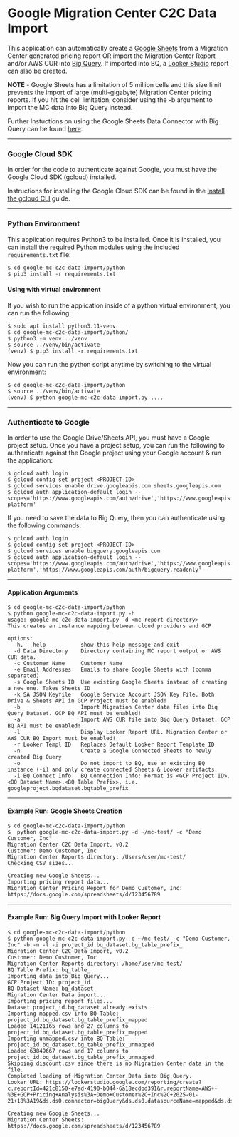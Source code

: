 # Google Migration Center C2C Data Import

This application can automatically create a [Google Sheets](https://sheets.google.com/) from a Migration Center generated pricing report OR import the Migration Center Report and/or AWS CUR into [Big Query](https://cloud.google.com/bigquery). If imported into BQ, a [Looker Studio](https://lookerstudio.google.com/) report can also be created.

**NOTE** - Google Sheets has a limitation of 5 million cells and this size limit prevents the import of large (multi-gigabyte) Migration Center pricing reports. If you hit the cell limitation, consider using the -b argument to import the MC data into Big Query instead. 

Further Instuctions on using the Google Sheets Data Connector with Big Query can be found [here](https://support.google.com/docs/answer/9702507).


---
### Google Cloud SDK

In order for the code to authenticate against Google, you must have the Google Cloud SDK (gcloud) installed.

Instructions for installing the Google Cloud SDK can be found in the [Install the gcloud CLI](https://cloud.google.com/sdk/docs/install) guide.

---
### Python Environment

This application requires Python3 to be installed. Once it is installed, you can install the required Python modules using the included `requirements.txt` file:

```shell
$ cd google-mc-c2c-data-import/python
$ pip3 install -r requirements.txt
```
#### Using with virtual environment 

If you wish to run the application inside of a python virtual environment, you can run the following:

```shell
$ sudo apt install python3.11-venv
$ cd google-mc-c2c-data-import/python/
$ python3 -m venv ../venv
$ source ../venv/bin/activate
(venv) $ pip3 install -r requirements.txt
```

Now you can run the python script anytime by switching to the virtual environment:

```shell
$ cd google-mc-c2c-data-import/python
$ source ../venv/bin/activate
(venv) $ python google-mc-c2c-data-import.py ....
```

---
### Authenticate to Google

In order to use the Google Drive/Sheets API, you must have a Google project setup.
Once you have a project setup, you can run the following to authenticate against the Google project using your Google account & run the application:

```shell
$ gcloud auth login
$ gcloud config set project <PROJECT-ID>
$ gcloud services enable drive.googleapis.com sheets.googleapis.com
$ gcloud auth application-default login --scopes='https://www.googleapis.com/auth/drive','https://www.googleapis.com/auth/cloud-platform'
```

If you need to save the data to Big Query, then you can authenticate using the following commands:


```shell
$ gcloud auth login
$ gcloud config set project <PROJECT-ID>
$ gcloud services enable bigquery.googleapis.com
$ gcloud auth application-default login --scopes='https://www.googleapis.com/auth/drive','https://www.googleapis.com/auth/cloud-platform','https://www.googleapis.com/auth/bigquery.readonly'
```

---
#### Application Arguments
```shell 
$ cd google-mc-c2c-data-import/python
$ python google-mc-c2c-data-import.py -h
usage: google-mc-c2c-data-import.py -d <mc report directory>
This creates an instance mapping between cloud providers and GCP

options:
  -h, --help           show this help message and exit
  -d Data Directory    Directory containing MC report output or AWS CUR data.
  -c Customer Name     Customer Name
  -e Email Addresses   Emails to share Google Sheets with (comma separated)
  -s Google Sheets ID  Use existing Google Sheets instead of creating a new one. Takes Sheets ID
  -k SA JSON Keyfile   Google Service Account JSON Key File. Both Drive & Sheets API in GCP Project must be enabled!
  -b                   Import Migration Center data files into Biq Query Dataset. GCP BQ API must be enabled!
  -a                   Import AWS CUR file into Biq Query Dataset. GCP BQ API must be enabled!
  -l                   Display Looker Report URL. Migration Center or AWS CUR BQ Import must be enabled!
  -r Looker Templ ID   Replaces Default Looker Report Template ID
  -n                   Create a Google Connected Sheets to newly created Big Query
  -o                   Do not import to BQ, use an existing BQ instance (-i) and only create connected Sheets & Looker artifacts.
  -i BQ Connect Info   BQ Connection Info: Format is <GCP Project ID>.<BQ Dataset Name>.<BQ Table Prefix>, i.e. googleproject.bqdataset.bqtable_prefix

```

---
#### Example Run: Google Sheets Creation


```shell 
$ cd google-mc-c2c-data-import/python
$  python google-mc-c2c-data-import.py -d ~/mc-test/ -c "Demo Customer, Inc" 
Migration Center C2C Data Import, v0.2
Customer: Demo Customer, Inc
Migration Center Reports directory: /Users/user/mc-test/
Checking CSV sizes...

Creating new Google Sheets...
Importing pricing report data...
Migration Center Pricing Report for Demo Customer, Inc: https://docs.google.com/spreadsheets/d/123456789
```

---
#### Example Run: Big Query Import with Looker Report

```shell 
$ cd google-mc-c2c-data-import/python
$ python google-mc-c2c-data-import.py -d ~/mc-test/ -c "Demo Customer, Inc" -b -n -l -i project_id.bq_dataset.bg_table_prefix_
Migration Center C2C Data Import, v0.2
Customer: Demo Customer, Inc
Migration Center Reports directory: /home/user/mc-test/
BQ Table Prefix: bq_table_
Importing data into Big Query...
GCP Project ID: project_id
BQ Dataset Name: bq_dataset
Migration Center Data import...
Importing pricing report files...
Dataset project_id.bq_dataset already exists.
Importing mapped.csv into BQ Table: project_id.bq_dataset.bg_table_prefix_mapped
Loaded 14121165 rows and 27 columns to project_id.bq_dataset.bg_table_prefix_mapped
Importing unmapped.csv into BQ Table: project_id.bq_dataset.bg_table_prefix_unmapped
Loaded 63849667 rows and 17 columns to project_id.bq_dataset.bg_table_prefix_unmapped
Skipping discount.csv since there is no Migration Center data in the file.
Completed loading of Migration Center Data into Big Query.
Looker URL: https://lookerstudio.google.com/reporting/create?c.reportId=421c8150-e7ad-4190-b044-6a18ecdbd391&r.reportName=AWS+-%3E+GCP+Pricing+Analysis%3A+Demo+Customer%2C+Inc%2C+2025-01-21+18%3A19&ds.ds0.connector=bigQuery&ds.ds0.datasourceName=mapped&ds.ds0.projectId=project_id&ds.ds0.type=TABLE&ds.ds0.datasetId=bq_dataset&ds.ds0.tableId=bq_table_mapped&ds.ds1.connector=bigQuery&ds.ds1.datasourceName=unmapped&ds.ds1.projectId=project_id&ds.ds1.type=TABLE&ds.ds1.datasetId=bq_dataset&ds.ds1.tableId=bq_table_unmapped

Creating new Google Sheets...
Migration Center Sheets: https://docs.google.com/spreadsheets/d/123456789
```
